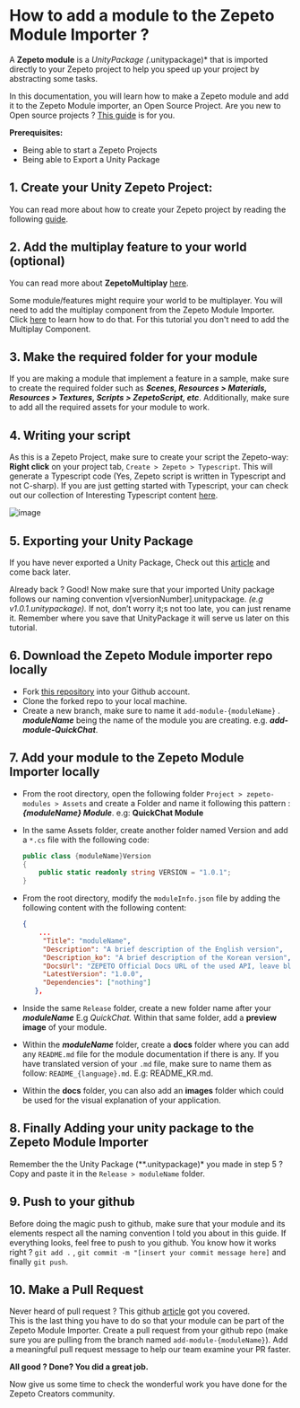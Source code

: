 # How to add a module to the Zepeto Module Importer ?

A **Zepeto module** is a *UnityPackage (*.unitypackage)* that is imported directly to your Zepeto project to help you speed up your project by abstracting some tasks.

In this documentation, you will learn how to make a Zepeto module and add it to the Zepeto Module importer, an Open Source Project. Are you new to Open source projects ? [This guide](https://opensource.guide) is for you.

**Prerequisites:**

- Being able to start a Zepeto Projects
- Being able to Export a Unity Package

## 1. **Create your Unity Zepeto Project:** 
    
You can read more about how to create your Zepeto project by reading the following [guide](https://docs.zepeto.me/studio-world/lang-ko/docs/welcome_zepeto_developers).
    
## 2. **Add the multiplay feature to your world (optional)**
You can read more about **ZepetoMultiplay** [here](https://docs.zepeto.me/studio-world/lang-ko/docs/multiplay_tutorial).

Some module/features might require your world to be multiplayer. You will need to add the multiplay component from the Zepeto Module Importer. Click [here](https://github.com/JasperGame/zepeto-modules) to learn how to do that. For this tutorial you don't need to add the Multiplay Component.

## 3. **Make the required folder for your module**
    
If you are making a module that implement a feature in a sample, make sure to create the required folder such as ***Scenes, Resources > Materials, Resources > Textures, Scripts > ZepetoScript, etc***. Additionally, make sure to add all the required assets for your module to work.
    
## 4. **Writing your script**
    
As this is a Zepeto Project, make sure to create your script the Zepeto-way: **Right click** on your project tab, `Create > Zepeto > Typescript`. This will generate a Typescript code (Yes, Zepeto script is written in Typescript and not C-sharp). If you are just getting started with Typescript, your can check out our collection of Interesting Typescript content [here](https://www.typescriptlang.org/docs/). 

![image](https://user-images.githubusercontent.com/131629767/235897562-11cd3677-af54-422c-a5b2-d05570ec6c75.png)

## 5. **Exporting your Unity Package**
    
If you have never exported a Unity Package, Check out this [article](https://docs.unity3d.com/2018.1/Documentation/Manual/HOWTO-exportpackage.html) and come back later.
    
Already back ? Good! Now make sure that your imported Unity package follows our naming convention v[versionNumber].unitypackage. *(e.g v1.0.1.unitypackage).* If not, don’t worry it;s not too late, you can just rename it. Remember where you save that UnityPackage it will serve us later on this tutorial.
    
## 6. **Download the Zepeto Module importer repo locally**
- Fork [this repository](https://github.com/JasperGame/zepeto-modules) into your Github account.
- Clone the forked repo to your local machine.
- Create a new branch, make sure to name it `add-module-{moduleName}` . ***moduleName***  being the name of the module you are creating. e.g. ***add-module-QuickChat***.
    
## 7. **Add your module to the Zepeto Module Importer locally**
- From the root directory, open the following folder `Project > zepeto-modules > Assets` and create a Folder and name it following this pattern : ***{moduleName} Module***. e.g: **QuickChat Module**
- In the same Assets folder, create another folder named Version and add a `*.cs` file with the following code:

    ```csharp
    public class {moduleName}Version
    {
        public static readonly string VERSION = "1.0.1";
    }
    ```

- From the root directory, modify the `moduleInfo.json` file by adding the following content with the following content:

    ```json
    {
        ...
         "Title": "moduleName",
         "Description": "A brief description of the English version",
         "Description_ko": "A brief description of the Korean version",
         "DocsUrl": "ZEPETO Official Docs URL of the used API, leave blank if not present",
         "LatestVersion": "1.0.0",
         "Dependencies": ["nothing"]
       },
    ```

- Inside the same `Release` folder, create a new folder name after your ***moduleName*** E.g *QuickChat.* Within that same folder, add a **preview image** of your module.
- Within the ***moduleName*** folder, create a **docs** folder where you can add any `README.md` file for the module documentation if there is any. If you have translated version of your `.md` file, make sure to name them as follow: `README_{language}.md`. E.g: README_KR.md.
- Within the **docs** folder, you can also add an **images** folder which could be used for the visual explanation of your application.

## 8. **Finally Adding your unity package to the Zepeto Module Importer**
   
Remember the the Unity Package (**.unitypackage)* you made in step 5 ? Copy and paste it in the `Release > moduleName` folder.
   
## 9. **Push to your github**
 
Before doing the magic push to github, make sure that your module and its elements respect all the naming convention I told you about in this guide. If everything looks, feel free to push to you github. You know how it works right ? `git add .` , `git commit -m "[insert your commit message here]` and finally `git push`.
   
## 10. **Make a Pull Request**
Never heard of pull request ? This github [article](https://docs.github.com/ko/pull-requests/collaborating-with-pull-requests/proposing-changes-to-your-work-with-pull-requests/creating-a-pull-request) got you covered.   
This is the last thing you have to do so that your module can be part of the Zepeto Module Importer. Create a pull request from your github repo (make sure you are pulling from the branch named `add-module-{moduleName}`). Add a meaningful pull request message to help our team examine your PR faster. 
   
**All good ? Done? You did a great job.**
   
Now give us some time to check the wonderful work you have done for the Zepeto Creators community.
